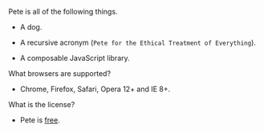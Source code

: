 Pete is all of the following things.

+ A dog.

+ A recursive acronym (`Pete for the Ethical Treatment of Everything`).

+ A composable JavaScript library.

What browsers are supported?
+ Chrome, Firefox, Safari, Opera 12+ and IE 8+.

What is the license?
+ Pete is [free][wtfpl].

[wtfpl]: http://www.wtfpl.net/

